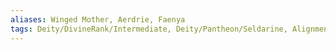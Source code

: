 ```yaml
---
aliases: Winged Mother, Aerdrie, Faenya
tags: Deity/DivineRank/Intermediate, Deity/Pantheon/Seldarine, Alignment/CG, Deity/Domain/Life, Deity/Domain/Tempest, Deity/Domain/Trickery
---
```

